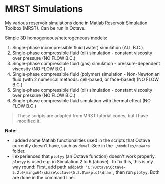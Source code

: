 # MRST Simulations

My various reservoir simulations done in Matlab Reservoir Simulation Toolbox (MRST). Can be run in Octave.

Simple 3D homogeneous/heterogeneous models:

1. Single-phase incompressible fluid (water) simulation (ALL B.C.)
2. Single-phase compressible fluid (oil) simulation - constant viscosity over pressure (NO FLOW B.C.)
3. Single-phase compressible fluid (gas) simulation - pressure-dependent viscosity (NO FLOW B.C.)
4. Single-phase compressible fluid (polymer) simulation - Non-Newtonian fluid (with 2 numerical methods: cell-based, or face-based) (NO FLOW B.C.)
5. Single-phase compressible fluid (oil) simulation - constant viscosity over pressure (NO FLOW B.C.)
6. Single-phase compressible fluid simulation with thermal effect (NO FLOW B.C.)

> These scripts are adapted from MRST tutorial codes, but I have modified it.

**Note:**

* I added some Matlab functionalities used in the scripts that Octave currently doesn't have, such as `deval`. See in the `./modules/nuwara` folder. 
* I experienced that `plotyy` (an Octave function) doesn't work properly. `plotyy` is used e.g. in Simulation 2 to 6 (above). To fix this, this is my way round: First, add path `addpath 'C:\Octave\Octave-5.2.0\mingw64\share\octave\5.2.0\m\plot\draw'`, then run `plotyy`. Both are done in the command line. 
